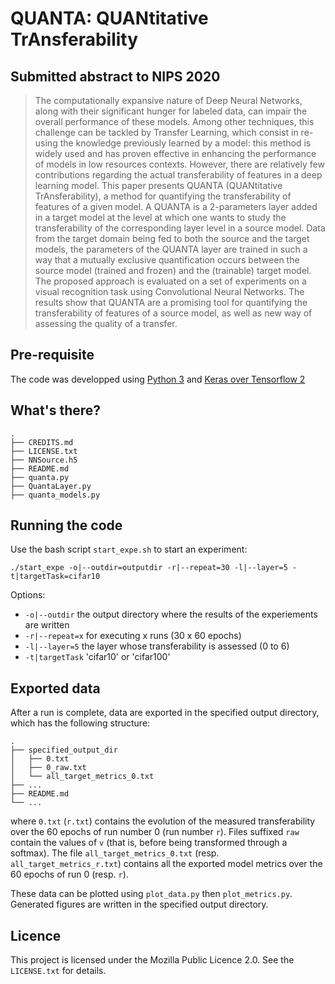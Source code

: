 # QUANTA: QUANtitative TrAnsferability

## Submitted abstract to NIPS 2020
> The computationally expansive nature of Deep Neural Networks, along with their
significant hunger for labeled data, can impair the overall performance of these
models. Among other techniques, this challenge can be tackled by Transfer
Learning, which consist in re-using the knowledge previously learned by a model:
this method is widely used and has proven effective in enhancing the performance
of models in low resources contexts. However, there are relatively few 
contributions regarding the actual transferability of features in a deep 
learning model. This paper presents QUANTA (QUANtitative TrAnsferability), 
a method for quantifying the transferability of features of a given model. 
A QUANTA is a 2-parameters layer added in a target model at the level at which 
one wants to study the transferability of the corresponding layer level in a 
source model. Data from the target domain being fed to both the source and the 
target models, the parameters of the QUANTA layer are trained in such a way 
that a mutually exclusive quantification occurs between the source model 
(trained and frozen) and the (trainable) target model. The proposed approach 
is evaluated on a set of experiments on a visual recognition task using 
Convolutional Neural Networks. The results show that QUANTA are a promising 
tool for quantifying the transferability of features of a source model, as well 
as new way of assessing the quality of a transfer.

## Pre-requisite
The code was developped using [Python 3](https://www.python.org/downloads/) and [Keras over Tensorflow 2](https://www.tensorflow.org/install)

## What's there?
```
.
├── CREDITS.md
├── LICENSE.txt
├── NNSource.h5
├── README.md
├── quanta.py
├── QuantaLayer.py
├── quanta_models.py
```

## Running the code
Use the bash script ``start_expe.sh`` to start an experiment:

``./start_expe -o|--outdir=outputdir -r|--repeat=30 -l|--layer=5 -t|targetTask=cifar10``

Options:
* ``-o|--outdir`` the output directory where the results of the experiements are written
* ``-r|--repeat=x`` for executing x runs (30 x 60 epochs)
* ``-l|--layer=5`` the layer whose transferability is assessed (0 to 6)
* ``-t|targetTask`` 'cifar10' or 'cifar100'

## Exported data
After a run is complete, data are exported in the specified output directory, which
has the following structure:
```
.
├── specified_output_dir
│   ├── 0.txt
│   ├── 0_raw.txt
│   └── all_target_metrics_0.txt
├── ...
├── README.md
└── ...
```
where ``0.txt`` (``r.txt``) contains the evolution of the measured transferability
over the 60 epochs of run number 0 (run number ``r``). Files suffixed ``raw``
contain the values of ``v`` (that is, before being transformed through a softmax).
The file ``all_target_metrics_0.txt`` (resp. ``all_target_metrics_r.txt``)
contains all the exported model metrics over the 60 epochs of run 0 (resp. ``r``).

These data can be plotted using ``plot_data.py`` then ``plot_metrics.py``.
Generated figures are written in the specified output directory.

## Licence
This project is licensed under the Mozilla Public Licence 2.0. See the ``LICENSE.txt``
for details.